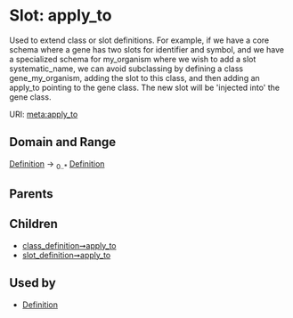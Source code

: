 
# Slot: apply_to


Used to extend class or slot definitions. For example, if we have a core schema where a gene has two slots for identifier and symbol, and we have a specialized schema for my_organism where we wish to add a slot systematic_name, we can avoid subclassing by defining a class gene_my_organism, adding the slot to this class, and then adding an apply_to pointing to the gene class. The new slot will be 'injected into' the gene class.

URI: [meta:apply_to](https://w3id.org/linkml/meta/apply_to)


## Domain and Range

[Definition](Definition.md) ->  <sub>0..*</sub> [Definition](Definition.md)

## Parents


## Children

 *  [class_definition➞apply_to](class_definition_apply_to.md)
 *  [slot_definition➞apply_to](slot_definition_apply_to.md)

## Used by

 * [Definition](Definition.md)
